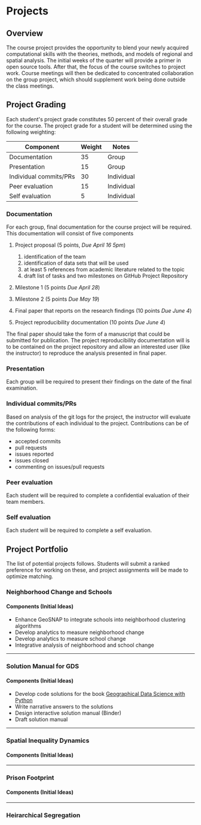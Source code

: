 # Projects 

## Overview
The course project provides the opportunity to blend your newly acquired
computational skills with the theories, methods, and models of regional and
spatial analysis. The initial weeks of the quarter will provide a primer in
open source tools. After that, the focus of the course switches to project
work. Course meetings will then be dedicated to concentrated collaboration on
the group project, which should supplement work being done outside the class
meetings.

## Project Grading

Each student's project grade constitutes 50 percent of their overall grade for the course. The project grade for a student will be determined using the following weighting:

| Component              | Weight | Notes      |
|------------------------|--------|------------|
| Documentation          |     35 | Group      |
| Presentation           |     15 | Group      |
| Individual commits/PRs |     30 | Individual |
| Peer evaluation        |     15 | Individual |
| Self evaluation        |      5 | Individual |


### Documentation

For each group, final documentation for the course project will be required. This documentation will consist of five components
1. Project proposal (5 points,  *Due April 16 5pm*)

   1. identification of the team
   1. identification of data sets that will be used
   1. at least 5 references from academic literature related to the topic
   1. draft list of tasks and two milestones on GitHub Project Repository

2. Milestone 1 (5 points *Due April 28*)
3. Milestone 2 (5 points *Due May 19*)
4. Final paper that reports on the research findings (10 points *Due June 4*)
5. Project reproducibility documentation (10 points *Due June 4*)

The final paper should take the form of a manuscript that could be submitted
for publication. The project reproducibility documentation will is to be contained
on the project repository and allow an interested user (like the instructor) to
reproduce the analysis presented in final paper.


### Presentation

Each group will be required to present their findings on the date of the final examination.

### Individual commits/PRs

Based on analysis of the git logs for the project, the instructor will evaluate the contributions of each individual to the project. Contributions can be of the following forms:

- accepted commits
- pull requests 
- issues reported
- issues closed
- commenting on issues/pull requests


### Peer evaluation
Each student will be required to complete a confidential evaluation of their team members.

### Self evaluation
Each student will be required to complete a self evaluation.
## Project Portfolio ##

The list of potential projects follows. Students will submit a ranked
preference for working on these, and project assignments will be made to
optimize matching.

### Neighborhood Change and Schools ###

#### Components (Initial Ideas)

- Enhance GeoSNAP to integrate schools into neighborhood clustering algorithms
- Develop analytics to measure neighborhood change
- Develop analytics to measure school change
- Integrative analysis of neighborhood and school change

----
### Solution Manual for GDS ###
#### Components (Initial Ideas)
- Develop code solutions for the book [Geographical Data Science with Python]()
- Write narrative answers to the solutions
- Design interactive solution manual (Binder)
- Draft solution manual
----
### Spatial Inequality Dynamics

#### Components (Initial Ideas)
----
### Prison Footprint ###

#### Components (Initial Ideas)
----
### Heirarchical Segregation ###


